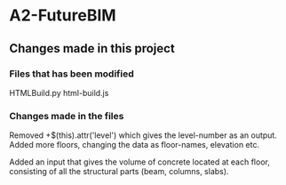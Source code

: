 # A2-FutureBIM

## Changes made in this project

### Files that has been modified
HTMLBuild.py 
html-build.js

### Changes made in the files
Removed +$(this).attr('level') which gives the level-number as an output. 
Added more floors, changing the data as floor-names, elevation etc.


Added an input that gives the volume of concrete located at each floor, consisting of all the structural parts (beam, columns, slabs). 









